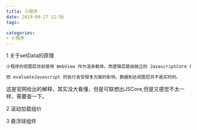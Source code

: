 ```yaml
---
title: 小程序
date: 2019-09-17 12:56
tags:

categories: 
- 小程序
---
```


1  关于setData的原理
```bash
小程序的视图层目前使用 WebView 作为渲染载体，而逻辑层是由独立的 JavascriptCore 作为运行环境。在架构上，WebView 和 JavascriptCore 都是独立的模块，并不具备数据直接共享的通道。当前，视图层和逻辑层的数据传输，实际上通过两边提供的 evaluateJavascript 所实现。即用户传输的数据，需要将其转换为字符串形式传递，同时把转换后的数据内容拼接成一份 JS 脚本，再通过执行 JS 脚本的形式传递到两边独立环境。

而 evaluateJavascript 的执行会受很多方面的影响，数据到达视图层并不是实时的。
```

这是官网给出的解释，其实没大看懂，但是可联想出JSCore,但是又感觉不太一样，需要查一下。

2  滚动加载组价

3  悬浮球组件
